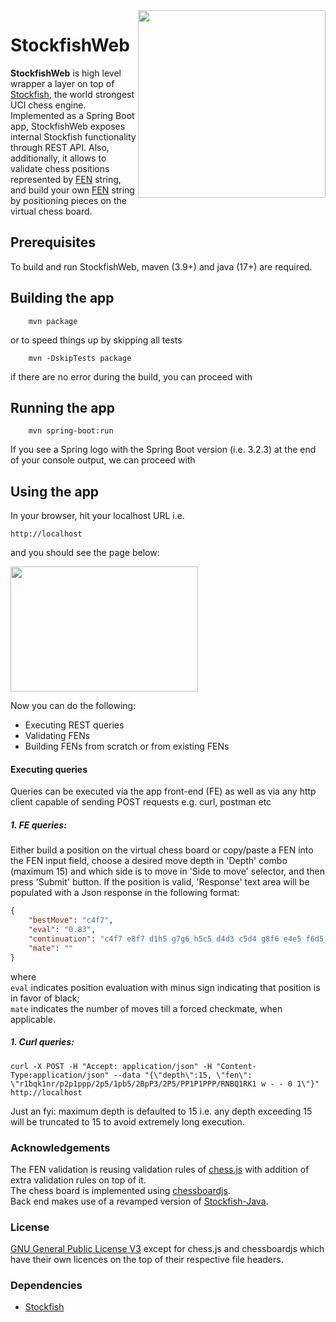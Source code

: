 
<img align="right" src="https://stockfishchess.org/images/logo/icon_512x512@2x.png" height="300" width="300">


# StockfishWeb
**StockfishWeb** is high level wrapper a layer on top of [Stockfish](https://stockfishchess.org/), the world strongest UCI chess engine.
Implemented as a Spring Boot app, StockfishWeb exposes internal Stockfish functionality through REST API.
Also, additionally, it allows to validate chess positions represented by [FEN](https://en.wikipedia.org/wiki/Forsyth%E2%80%93Edwards_Notation) string, and build your own [FEN](https://en.wikipedia.org/wiki/Forsyth%E2%80%93Edwards_Notation) string by positioning pieces on the virtual chess board.

## Prerequisites
To build and run StockfishWeb, maven (3.9+) and java (17+) are required.

## Building the app
```shell
	mvn package
```
or to speed things up by skipping all tests
```shell
	mvn -DskipTests package    
```
if there are no error during the build, you can proceed with

## Running the app
```shell
	mvn spring-boot:run
```
If you see a Spring logo with the Spring Boot version (i.e. 3.2.3) at the end of your console output, we can proceed with

## Using the app

In your browser, hit your localhost URL i.e.
```shell
http://localhost
```
and you should see the page below:

<img align="center" src="https://i.postimg.cc/L5PBPPZ9/chess-api.png" height="200" width="300">


Now you can do the following:
* Executing REST queries
* Validating FENs
* Building FENs from scratch or from existing FENs

#### Executing queries
Queries can be executed via the app front-end (FE) as well as via any http client capable of sending POST requests e.g. curl, postman etc

##### 1. FE queries:
   Either build a position on the virtual chess board or copy/paste a FEN into the FEN input field, choose a desired move depth in 'Depth' combo (maximum 15) and which side is to move in 'Side to move' selector, and then press 'Submit' button. 
   If the position is valid, 'Response' text area will be populated with a Json response in the following format:
```json
{
    "bestMove": "c4f7",
    "eval": "0.83",
    "continuation": "c4f7 e8f7 d1h5 g7g6 h5c5 d4d3 c5d4 g8f6 e4e5 f6d5 d4d3 d7d6 d3f3 f7g7 d2d4 h7h5 f1e1 h5h4 h2h3",
    "mate": ""
}
```
where  <br/>
```eval``` indicates position evaluation with minus sign indicating that position is in favor of black; <br/>
```mate``` indicates the number of moves till a forced checkmate, when applicable.

##### 1. Curl queries:
```shell
curl -X POST -H "Accept: application/json" -H "Content-Type:application/json" --data "{\"depth\":15, \"fen\": \"r1bqk1nr/p2p1ppp/2p5/1pb5/2BpP3/2P5/PP1P1PPP/RNBQ1RK1 w - - 0 1\"}" http://localhost
```
Just an fyi: maximum depth is defaulted to 15 i.e. any depth exceeding 15 will be truncated to 15 to avoid extremely long execution.  

### Acknowledgements

The FEN validation is reusing validation rules of [chess.js](https://github.com/jhlywa/chess.js) with addition of extra validation rules on top of it. <br/> The chess board is implemented using [chessboardjs](https://chessboardjs.com/).
<br/> Back end makes use of a revamped version of [Stockfish-Java](https://github.com/senyast4745/Stockfish-Java).

### License

[GNU General Public License V3](https://www.gnu.org/licenses/gpl-3.0.en.html) except for chess.js and chessboardjs which have their own licences on the top of their respective file headers.

### Dependencies
* [Stockfish](https://stockfishchess.org/)
